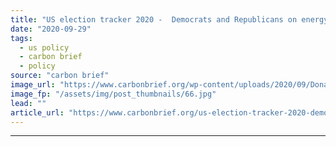 ```yaml
---
title: "US election tracker 2020 -  Democrats and Republicans on energy and climate"
date: "2020-09-29"
tags: 
  - us policy
  - carbon brief
  - policy
source: "carbon brief"
image_url: "https://www.carbonbrief.org/wp-content/uploads/2020/09/Donald-Trump-and-Joe-Biden-pin-badges-pictured-of-the-USA-flag-107x71.jpg"
image_fp: "/assets/img/post_thumbnails/66.jpg"
lead: ""
article_url: "https://www.carbonbrief.org/us-election-tracker-2020-democrats-and-republicans-on-energy-and-climate"
---
```


---
